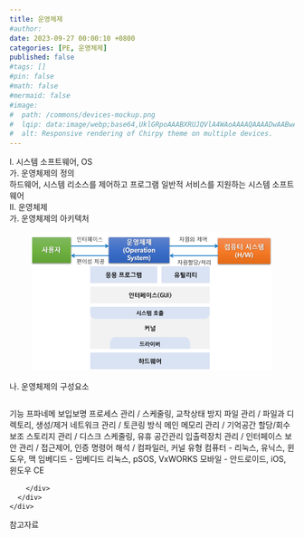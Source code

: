 ```yaml
---
title: 운영체제
#author: 
date: 2023-09-27 00:00:10 +0800
categories: [PE, 운영체제]
published: false
#tags: []
#pin: false
#math: false
#mermaid: false
#image:
#  path: /commons/devices-mockup.png
#  lqip: data:image/webp;base64,UklGRpoAAABXRUJQVlA4WAoAAAAQAAAADwAABwAAQUxQSDIAAAARL0AmbZurmr57yyIiqE8oiG0bejIYEQTgqiDA9vqnsUSI6H+oAERp2HZ65qP/VIAWAFZQOCBCAAAA8AEAnQEqEAAIAAVAfCWkAALp8sF8rgRgAP7o9FDvMCkMde9PK7euH5M1m6VWoDXf2FkP3BqV0ZYbO6NA/VFIAAAA
#  alt: Responsive rendering of Chirpy theme on multiple devices.
---
```


<div class="post-wrap">
  <div class="para">
    <div class="para-title">
      I. 시스템 소프트웨어, OS
    </div>
    <div class="para-cntnt">
      <div class="para">
        <div class="para-title">
          가. 운영체제의 정의
        </div>
        <div class="para-cntnt">
            하드웨어, 시스템 리소스를 제어하고 프로그램 일반적 서비스를 지원하는 시스템 소프트웨어
        </div>
      </div>
    </div>
  </div>
  
  <div class="para">
    <div class="para-title">
      II. 운영체제
    </div>
    <div class="para-cntnt">
      <div class="para">
        <div class="para-title">
          가. 운영체제의 아키텍처
        </div>
        <div class="para-cntnt">
          <figure class="post-figure">
            <img src="/assets/img/posts/운영체제.png" alt="운영체제">
<!--            <figcaption>Source: Unveiling the Metaverse: Exploring Emerging Trends, Multifaceted Perspectives, and Future Challenges</figcaption>-->
          </figure>
        </div>
      </div>
      <div class="para">
        <div class="para-title">
          나. 운영체제의 구성요소
        </div>
        <div class="para-cntnt">
          <table class="post-table">
          </table>
          기능 프파네메 보입보명
  프로세스 관리 / 스케줄링, 교착상태 방지
  파일 관리 / 파일과 디렉토리, 생성/제거
  네트워크 관리 / 토큰링 방식
  메인 메모리 관리 / 기억공간 할당/회수
  보조 스토리지 관리 / 디스크 스케줄링, 유휴 공간관리
  입출력장치 관리 / 인터페이스
  보안 관리 / 접근제어, 인증
  명령어 해석 / 컴파일러, 커널
유형
  컴퓨터 - 리눅스, 유닉스, 윈도우, 맥
  임베디드 - 임베디드 리눅스, pSOS, VxWORKS
  모바일 - 안드로이드, iOS, 윈도우 CE

        </div>
      </div>
    </div>
  </div>

  <div class="refr-wrap">
    <div class="refr-title">
        참고자료
    </div>
    <ol class="refr-list">
    <!--    <li>(나현식, 최대선) <a target="_blank" href="https://scienceon.kisti.re.kr/commons/util/originalView.do?cn=JAKO202225948430499&oCn=JAKO202225948430499&dbt=JAKO&journal=NJOU00291864">메타버스 보안 위협 요소 및 대응 방안 검토</a></li>-->
    <!--    <li>(M. Uddin, S. Manickam, H. Ullah, M. Obaidat and A. Dandoush) <a target="_blank" href="https://ieeexplore.ieee.org/abstract/document/10138386">Unveiling the Metaverse: Exploring Emerging Trends, Multifaceted Perspectives, and Future Challenges</a></li>-->
    </ol>
  </div>
</div>
